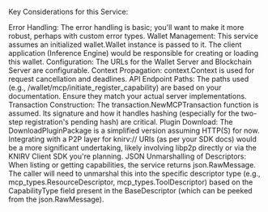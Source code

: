 Key Considerations for this Service:

Error Handling: The error handling is basic; you'll want to make it more robust, perhaps with custom error types.
Wallet Management: This service assumes an initialized wallet.Wallet instance is passed to it. The client application (Inference Engine) would be responsible for creating or loading this wallet.
Configuration: The URLs for the Wallet Server and Blockchain Server are configurable.
Context Propagation: context.Context is used for request cancellation and deadlines.
API Endpoint Paths: The paths used (e.g., /wallet/mcp/initiate_register_capability) are based on your documentation. Ensure they match your actual server implementations.
Transaction Construction: The transaction.NewMCPTransaction function is assumed. Its signature and how it handles hashing (especially for the two-step registration's pending hash) are critical.
Plugin Download: The DownloadPluginPackage is a simplified version assuming HTTP(S) for now. Integrating with a P2P layer for knirv:// URIs (as per your SDK docs) would be a more significant undertaking, likely involving libp2p directly or via the KNIRV Client SDK you're planning.
JSON Unmarshalling of Descriptors: When listing or getting capabilities, the service returns json.RawMessage. The caller will need to unmarshal this into the specific descriptor type (e.g., mcp_types.ResourceDescriptor, mcp_types.ToolDescriptor) based on the CapabilityType field present in the BaseDescriptor (which can be peeked from the json.RawMessage).
